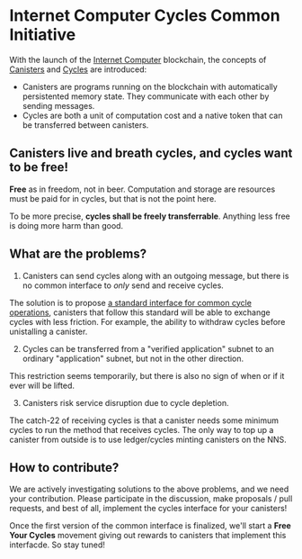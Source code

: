 # Internet Computer Cycles Common Initiative

With the launch of the [Internet Computer] blockchain, the concepts of [Canisters] and [Cycles] are introduced:

- Canisters are programs running on the blockchain with automatically persistented memory state. They communicate with each other by sending messages.
- Cycles are both a unit of computation cost and a native token that can be transferred between canisters.

## Canisters live and breath cycles, and cycles want to be free!

**Free** as in freedom, not in beer.
Computation and storage are resources must be paid for in cycles, but that is not the point here.

To be more precise, **cycles shall be freely transferrable**.
Anything less free is doing more harm than good.

## What are the problems?

1. Canisters can send cycles along with an outgoing message, but there is no common interface to *only* send and receive cycles.

The solution is to propose [a standard interface for common cycle operations](https://github.com/CyclesCommon/initiative/pull/1), canisters that follow this standard will be able to exchange cycles with less friction.
For example, the ability to withdraw cycles before unistalling a canister.

2. Cycles can be transferred from a "verified application" subnet to an ordinary "application" subnet, but not in the other direction.

This restriction seems temporarily, but there is also no sign of when or if it ever will be lifted.

3. Canisters risk service disruption due to cycle depletion.

The catch-22 of receiving cycles is that a canister needs some minimum cycles to run the method that receives cycles.
The only way to top up a canister from outside is to use ledger/cycles minting canisters on the NNS.

## How to contribute?

We are actively investigating solutions to the above problems, and we need your contribution.
Please participate in the discussion, make proposals / pull requests, and best of all, implement the cycles interface for your canisters!

Once the first version of the common interface is finalized, we'll start a **Free Your Cycles** movement giving out rewards to canisters that implement this interfacde.
So stay tuned!

[Internet Computer]: https://internetcomputer.org
[Canisters]: https://sdk.dfinity.org/docs/developers-guide/concepts/canisters-code.html
[Cycles]: https://sdk.dfinity.org/docs/developers-guide/concepts/tokens-cycles.html#how-cycles-work
